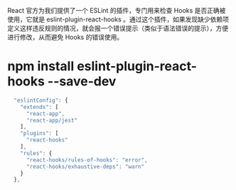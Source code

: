 React 官方为我们提供了一个 ESLint 的插件，专门用来检查 Hooks 是否正确被使用，它就是 eslint-plugin-react-hooks 。通过这个插件，如果发现缺少依赖项定义这样违反规则的情况，就会报一个错误提示（类似于语法错误的提示），方便进行修改，从而避免 Hooks 的错误使用。

# npm install eslint-plugin-react-hooks --save-dev

```javascript
  "eslintConfig": {
    "extends": [
      "react-app",
      "react-app/jest"
    ],
    "plugins": [
      "react-hooks"
    ],
    "rules": {
      "react-hooks/rules-of-hooks": "error",
      "react-hooks/exhaustive-deps": "warn"
    }
  },
```